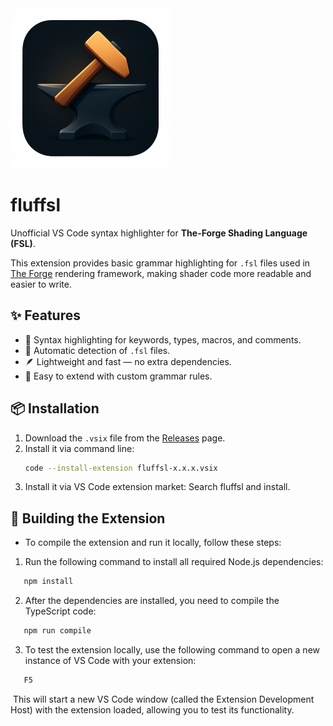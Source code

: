 <img src=".\res\icon.png" style="zoom: 25%;" />

# fluffsl

Unofficial VS Code syntax highlighter for **The-Forge Shading Language (FSL)**.

This extension provides basic grammar highlighting for `.fsl` files used in [The Forge](https://github.com/ConfettiFX/The-Forge) rendering framework, making shader code more readable and easier to write.

## ✨ Features
- 🎨 Syntax highlighting for keywords, types, macros, and comments.
- 📂 Automatic detection of `.fsl` files.
- 🪶 Lightweight and fast — no extra dependencies.
- 📜 Easy to extend with custom grammar rules.

## 📦 Installation
1. Download the `.vsix` file from the [Releases](./releases) page.
2. Install it via command line:
   ```bash
   code --install-extension fluffsl-x.x.x.vsix
3. Install it via VS Code extension market:
   Search fluffsl and install.
## 🔧 Building the Extension
- To compile the extension and run it locally, follow these steps:
1. Run the following command to install all required Node.js dependencies:
```bash
   npm install
```

2. After the dependencies are installed, you need to compile the TypeScript code:
```bash
   npm run compile
```

3. To test the extension locally, use the following command to open a new instance of VS Code with your extension:
``` bash
   F5
```

​	This will start a new VS Code window (called the Extension Development Host) with the extension loaded, allowing you to test its functionality.